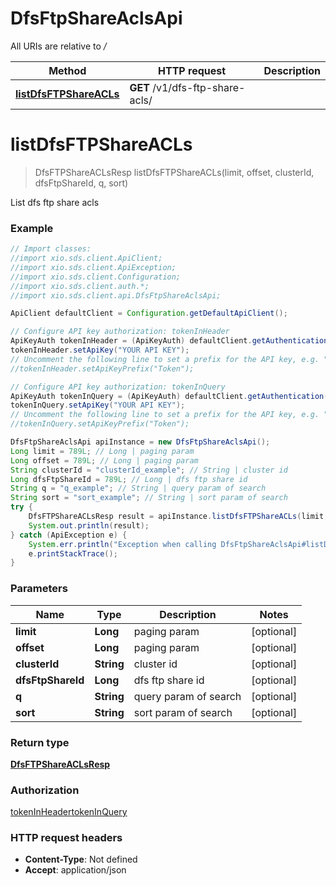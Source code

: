 # DfsFtpShareAclsApi

All URIs are relative to */*

Method | HTTP request | Description
------------- | ------------- | -------------
[**listDfsFTPShareACLs**](DfsFtpShareAclsApi.md#listDfsFTPShareACLs) | **GET** /v1/dfs-ftp-share-acls/ | 

<a name="listDfsFTPShareACLs"></a>
# **listDfsFTPShareACLs**
> DfsFTPShareACLsResp listDfsFTPShareACLs(limit, offset, clusterId, dfsFtpShareId, q, sort)



List dfs ftp share acls

### Example
```java
// Import classes:
//import xio.sds.client.ApiClient;
//import xio.sds.client.ApiException;
//import xio.sds.client.Configuration;
//import xio.sds.client.auth.*;
//import xio.sds.client.api.DfsFtpShareAclsApi;

ApiClient defaultClient = Configuration.getDefaultApiClient();

// Configure API key authorization: tokenInHeader
ApiKeyAuth tokenInHeader = (ApiKeyAuth) defaultClient.getAuthentication("tokenInHeader");
tokenInHeader.setApiKey("YOUR API KEY");
// Uncomment the following line to set a prefix for the API key, e.g. "Token" (defaults to null)
//tokenInHeader.setApiKeyPrefix("Token");

// Configure API key authorization: tokenInQuery
ApiKeyAuth tokenInQuery = (ApiKeyAuth) defaultClient.getAuthentication("tokenInQuery");
tokenInQuery.setApiKey("YOUR API KEY");
// Uncomment the following line to set a prefix for the API key, e.g. "Token" (defaults to null)
//tokenInQuery.setApiKeyPrefix("Token");

DfsFtpShareAclsApi apiInstance = new DfsFtpShareAclsApi();
Long limit = 789L; // Long | paging param
Long offset = 789L; // Long | paging param
String clusterId = "clusterId_example"; // String | cluster id
Long dfsFtpShareId = 789L; // Long | dfs ftp share id
String q = "q_example"; // String | query param of search
String sort = "sort_example"; // String | sort param of search
try {
    DfsFTPShareACLsResp result = apiInstance.listDfsFTPShareACLs(limit, offset, clusterId, dfsFtpShareId, q, sort);
    System.out.println(result);
} catch (ApiException e) {
    System.err.println("Exception when calling DfsFtpShareAclsApi#listDfsFTPShareACLs");
    e.printStackTrace();
}
```

### Parameters

Name | Type | Description  | Notes
------------- | ------------- | ------------- | -------------
 **limit** | **Long**| paging param | [optional]
 **offset** | **Long**| paging param | [optional]
 **clusterId** | **String**| cluster id | [optional]
 **dfsFtpShareId** | **Long**| dfs ftp share id | [optional]
 **q** | **String**| query param of search | [optional]
 **sort** | **String**| sort param of search | [optional]

### Return type

[**DfsFTPShareACLsResp**](DfsFTPShareACLsResp.md)

### Authorization

[tokenInHeader](../README.md#tokenInHeader)[tokenInQuery](../README.md#tokenInQuery)

### HTTP request headers

 - **Content-Type**: Not defined
 - **Accept**: application/json

